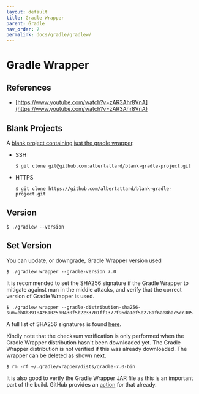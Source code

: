 ```yaml
---
layout: default
title: Gradle Wrapper
parent: Gradle
nav_order: 7
permalink: docs/gradle/gradlew/
---
```


# Gradle Wrapper

## References

- [https://www.youtube.com/watch?v=zAR3Ahr8VnA](https://www.youtube.com/watch?v=zAR3Ahr8VnA)

## Blank Projects

A [blank project containing just the gradle wrapper](https://github.com/albertattard/blank-gradle-project).

- SSH

  ```console
  $ git clone git@github.com:albertattard/blank-gradle-project.git
  ```

- HTTPS

  ```console
  $ git clone https://github.com/albertattard/blank-gradle-project.git
  ```

## Version

```console
$ ./gradlew --version
```

## Set Version

You can update, or downgrade, Gradle Wrapper version used

```console
$ ./gradlew wrapper --gradle-version 7.0
```

It is recommended to set the SHA256 signature if the Gradle Wrapper to mitigate against man in the middle attacks, and
verify that the correct version of Gradle Wrapper is used.

```console
$ ./gradlew wrapper --gradle-distribution-sha256-sum=eb8b89184261025b0430f5b2233701ff1377f96da1ef5e278af6ae8bac5cc305
```

A full list of SHA256 signatures is found [here](https://gradle.org/release-checksums/).

Kindly note that the checksum verification is only performed when the Gradle Wrapper distribution hasn't been downloaded
yet. The Gradle Wrapper distribution is not verified if this was already downloaded. The wrapper can be deleted as shown
next.

```console
$ rm -rf ~/.gradle/wrapper/dists/gradle-7.0-bin
```

It is also good to verify the Gradle Wrapper JAR file as this is an important part of the build. GitHub provides
an [action](https://github.com/marketplace/actions/gradle-wrapper-validation) for that already.

